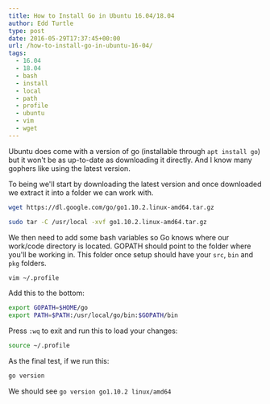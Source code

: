 ```yaml
---
title: How to Install Go in Ubuntu 16.04/18.04
author: Edd Turtle
type: post
date: 2016-05-29T17:37:45+00:00
url: /how-to-install-go-in-ubuntu-16-04/
tags:
  - 16.04
  - 18.04
  - bash
  - install
  - local
  - path
  - profile
  - ubuntu
  - vim
  - wget
---
```

Ubuntu does come with a version of go (installable through `apt install go`) but it won't be as up-to-date as downloading it directly. And I know many gophers like using the latest version.

To being we'll start by downloading the latest version and once downloaded we extract it into a folder we can work with.

```bash
wget https://dl.google.com/go/go1.10.2.linux-amd64.tar.gz
```

```bash
sudo tar -C /usr/local -xvf go1.10.2.linux-amd64.tar.gz
```

We then need to add some bash variables so Go knows where our work/code directory is located. GOPATH should point to the folder where you'll be working in. This folder once setup should have your `src`, `bin` and `pkg` folders.

```bash
vim ~/.profile
```

Add this to the bottom:

```bash
export GOPATH=$HOME/go
export PATH=$PATH:/usr/local/go/bin:$GOPATH/bin
```

Press `:wq` to exit and run this to load your changes:

```bash
source ~/.profile
```

As the final test, if we run this:

```bash
go version
```

We should see `go version go1.10.2 linux/amd64`
